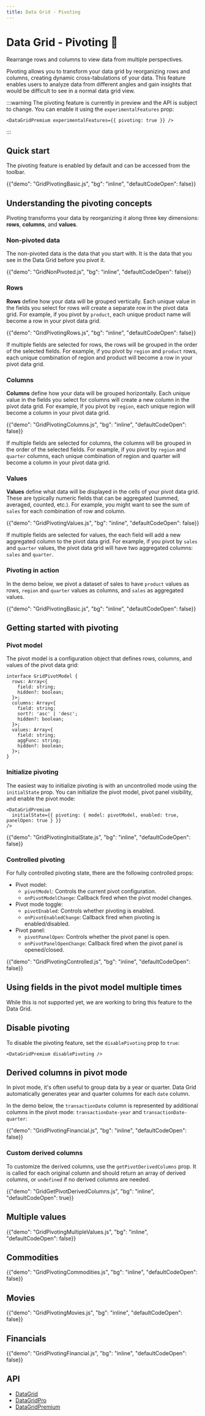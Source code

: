 ```yaml
---
title: Data Grid - Pivoting
---
```


# Data Grid - Pivoting [<span class="plan-premium"></span>](/x/introduction/licensing/#premium-plan 'Premium plan') 🧪

<p class="description">Rearrange rows and columns to view data from multiple perspectives.</p>

Pivoting allows you to transform your data grid by reorganizing rows and columns, creating dynamic cross-tabulations of your data.
This feature enables users to analyze data from different angles and gain insights that would be difficult to see in a normal data grid view.

:::warning
The pivoting feature is currently in preview and the API is subject to change.
You can enable it using the `experimentalFeatures` prop:

```tsx
<DataGridPremium experimentalFeatures={{ pivoting: true }} />
```

:::

## Quick start

The pivoting feature is enabled by default and can be accessed from the toolbar.

{{"demo": "GridPivotingBasic.js", "bg": "inline", "defaultCodeOpen": false}}

## Understanding the pivoting concepts

Pivoting transforms your data by reorganizing it along three key dimensions: **rows**, **columns**, and **values**.

### Non-pivoted data

The non-pivoted data is the data that you start with.
It is the data that you see in the Data Grid before you pivot it.

{{"demo": "GridNonPivoted.js", "bg": "inline", "defaultCodeOpen": false}}

### Rows

**Rows** define how your data will be grouped vertically.
Each unique value in the fields you select for rows will create a separate row in the pivot data grid.
For example, if you pivot by `product`, each unique product name will become a row in your pivot data grid.

{{"demo": "GridPivotingRows.js", "bg": "inline", "defaultCodeOpen": false}}

If multiple fields are selected for rows, the rows will be grouped in the order of the selected fields.
For example, if you pivot by `region` and `product` rows, each unique combination of region and product will become a row in your pivot data grid.

### Columns

**Columns** define how your data will be grouped horizontally.
Each unique value in the fields you select for columns will create a new column in the pivot data grid.
For example, if you pivot by `region`, each unique region will become a column in your pivot data grid.

{{"demo": "GridPivotingColumns.js", "bg": "inline", "defaultCodeOpen": false}}

If multiple fields are selected for columns, the columns will be grouped in the order of the selected fields.
For example, if you pivot by `region` and `quarter` columns, each unique combination of region and quarter will become a column in your pivot data grid.

### Values

**Values** define what data will be displayed in the cells of your pivot data grid.
These are typically numeric fields that can be aggregated (summed, averaged, counted, etc.).
For example, you might want to see the sum of `sales` for each combination of row and column.

{{"demo": "GridPivotingValues.js", "bg": "inline", "defaultCodeOpen": false}}

If multiple fields are selected for values, the each field will add a new aggregated column to the pivot data grid.
For example, if you pivot by `sales` and `quarter` values, the pivot data grid will have two aggregated columns: `sales` and `quarter`.

### Pivoting in action

In the demo below, we pivot a dataset of sales to have `product` values as rows, `region` and `quarter` values as columns, and `sales` as aggregated values.

{{"demo": "GridPivotingBasic.js", "bg": "inline", "defaultCodeOpen": false}}

## Getting started with pivoting

### Pivot model

The pivot model is a configuration object that defines rows, columns, and values of the pivot data grid:

```tsx
interface GridPivotModel {
  rows: Array<{
    field: string;
    hidden?: boolean;
  }>;
  columns: Array<{
    field: string;
    sort?: 'asc' | 'desc';
    hidden?: boolean;
  }>;
  values: Array<{
    field: string;
    aggFunc: string;
    hidden?: boolean;
  }>;
}
```

### Initialize pivoting

The easiest way to initialize pivoting is with an uncontrolled mode using the `initialState` prop.
You can initialize the pivot model, pivot panel visibility, and enable the pivot mode:

```tsx
<DataGridPremium
  initialState={{ pivoting: { model: pivotModel, enabled: true, panelOpen: true } }}
/>
```

{{"demo": "GridPivotingInitialState.js", "bg": "inline", "defaultCodeOpen": false}}

### Controlled pivoting

For fully controlled pivoting state, there are the following controlled props:

- Pivot model:
  - `pivotModel`: Controls the current pivot configuration.
  - `onPivotModelChange`: Callback fired when the pivot model changes.
- Pivot mode toggle:
  - `pivotEnabled`: Controls whether pivoting is enabled.
  - `onPivotEnabledChange`: Callback fired when pivoting is enabled/disabled.
- Pivot panel:
  - `pivotPanelOpen`: Controls whether the pivot panel is open.
  - `onPivotPanelOpenChange`: Callback fired when the pivot panel is opened/closed.

{{"demo": "GridPivotingControlled.js", "bg": "inline", "defaultCodeOpen": false}}

## Using fields in the pivot model multiple times

While this is not supported yet, we are working to bring this feature to the Data Grid.

## Disable pivoting

To disable the pivoting feature, set the `disablePivoting` prop to `true`:

```tsx
<DataGridPremium disablePivoting />
```

## Derived columns in pivot mode

In pivot mode, it's often useful to group data by a year or quarter.
Data Grid automatically generates year and quarter columns for each `date` column.

In the demo below, the `transactionDate` column is represented by additional columns in the pivot mode: `transactionDate-year` and `transactionDate-quarter`:

{{"demo": "GridPivotingFinancial.js", "bg": "inline", "defaultCodeOpen": false}}

### Custom derived columns

To customize the derived columns, use the `getPivotDerivedColumns` prop.
It is called for each original column and should return an array of derived columns, or `undefined` if no derived columns are needed.

{{"demo": "GridGetPivotDerivedColumns.js", "bg": "inline", "defaultCodeOpen": true}}

## Multiple values

{{"demo": "GridPivotingMultipleValues.js", "bg": "inline", "defaultCodeOpen": false}}

## Commodities

{{"demo": "GridPivotingCommodities.js", "bg": "inline", "defaultCodeOpen": false}}

## Movies

{{"demo": "GridPivotingMovies.js", "bg": "inline", "defaultCodeOpen": false}}

## Financials

{{"demo": "GridPivotingFinancial.js", "bg": "inline", "defaultCodeOpen": false}}

## API

- [DataGrid](/x/api/data-grid/data-grid/)
- [DataGridPro](/x/api/data-grid/data-grid-pro/)
- [DataGridPremium](/x/api/data-grid/data-grid-premium/)
